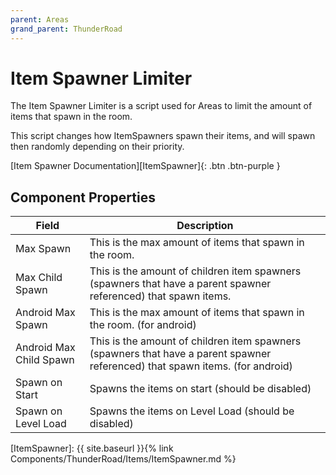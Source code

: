```yaml
---
parent: Areas
grand_parent: ThunderRoad
---
```

# Item Spawner Limiter

The Item Spawner Limiter is a script used for Areas to limit the amount of items that spawn in the room.

This script changes how ItemSpawners spawn their items, and will spawn then randomly depending on their priority. 

[Item Spawner Documentation][ItemSpawner]{: .btn .btn-purple }

## Component Properties

| Field | Description |
| --- | --- |
| Max Spawn | This is the max amount of items that spawn in the room. |
| Max Child Spawn | This is the amount of children item spawners (spawners that have a parent spawner referenced) that spawn items. |
| Android Max Spawn | This is the max amount of items that spawn in the room. (for android) |
| Android Max Child Spawn | This is the amount of children item spawners (spawners that have a parent spawner referenced) that spawn items. (for android) |
| Spawn on Start | Spawns the items on start (should be disabled) |
| Spawn on Level Load | Spawns the items on Level Load (should be disabled) |

[ItemSpawner]: {{ site.baseurl }}{% link Components/ThunderRoad/Items/ItemSpawner.md %}